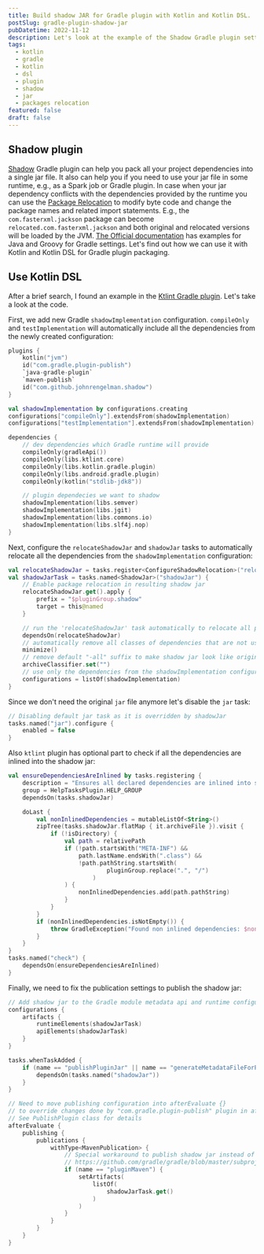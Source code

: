 ```yaml
---
title: Build shadow JAR for Gradle plugin with Kotlin and Kotlin DSL.
postSlug: gradle-plugin-shadow-jar
pubDatetime: 2022-11-12
description: Let's look at the example of the Shadow Gradle plugin settings for building the Gradle plugin with package relocation.
tags:
  - kotlin
  - gradle
  - kotlin
  - dsl
  - plugin
  - shadow
  - jar
  - packages relocation
featured: false
draft: false
---
```


## Shadow plugin

[Shadow](https://imperceptiblethoughts.com/shadow/introduction/) Gradle plugin can help you pack all your project dependencies into a single jar file. It also can help you if you need to use your jar file in some runtime, e.g., as a Spark job or Gradle plugin. In case when your jar dependency conflicts with the dependencies provided by the runtime you can use the [Package Relocation](https://imperceptiblethoughts.com/shadow/configuration/relocation/) to modify byte code and change the package names and related import statements. E.g., the `com.fasterxml.jackson` package can become `relocated.com.fasterxml.jackson` and both original and relocated versions will be loaded by the JVM.
[The Official documentation](https://imperceptiblethoughts.com/shadow/plugins/) has examples for Java and Groovy for Gradle settings.
Let's find out how we can use it with Kotlin and Kotlin DSL for Gradle plugin packaging.

## Use Kotlin DSL

After a brief search, I found an example in the [Ktlint Gradle plugin](https://github.com/JLLeitschuh/ktlint-gradle/blob/master/plugin/build.gradle.kts). Let's take a look at the code.

First, we add new Gradle `shadowImplementation` configuration. `compileOnly` and `testImplementation` will automatically include all the dependencies from the newly created configuration:

```kotlin
plugins {
    kotlin("jvm")
    id("com.gradle.plugin-publish")
    `java-gradle-plugin`
    `maven-publish`
    id("com.github.johnrengelman.shadow")
}

val shadowImplementation by configurations.creating
configurations["compileOnly"].extendsFrom(shadowImplementation)
configurations["testImplementation"].extendsFrom(shadowImplementation)

dependencies {
    // dev dependencies which Gradle runtime will provide
    compileOnly(gradleApi())
    compileOnly(libs.ktlint.core)
    compileOnly(libs.kotlin.gradle.plugin)
    compileOnly(libs.android.gradle.plugin)
    compileOnly(kotlin("stdlib-jdk8"))

    // plugin dependecies we want to shadow
    shadowImplementation(libs.semver)
    shadowImplementation(libs.jgit)
    shadowImplementation(libs.commons.io)
    shadowImplementation(libs.slf4j.nop)
}
```

Next, configure the `relocateShadowJar` and `shadowJar` tasks to automatically relocate all the dependencies from the `shadowImplementation` configuration:

```kotlin
val relocateShadowJar = tasks.register<ConfigureShadowRelocation>("relocateShadowJar")
val shadowJarTask = tasks.named<ShadowJar>("shadowJar") {
    // Enable package relocation in resulting shadow jar
    relocateShadowJar.get().apply {
        prefix = "$pluginGroup.shadow"
        target = this@named
    }

    // run the 'relocateShadowJar' task automatically to relocate all packages from the all dependencies
    dependsOn(relocateShadowJar)
    // automatically remove all classes of dependencies that are not used by the project
    minimize()
    // remove default "-all" suffix to make shadow jar look like original one.
    archiveClassifier.set("")
    // use only the dependencies from the shadowImplementation configuration
    configurations = listOf(shadowImplementation)
}
```

Since we don't need the original `jar` file anymore let's disable the `jar` task:

```kotlin
// Disabling default jar task as it is overridden by shadowJar
tasks.named("jar").configure {
    enabled = false
}
```

Also `ktlint` plugin has optional part to check if all the dependencies are inlined into the shadow jar:

```kotlin
val ensureDependenciesAreInlined by tasks.registering {
    description = "Ensures all declared dependencies are inlined into shadowed jar"
    group = HelpTasksPlugin.HELP_GROUP
    dependsOn(tasks.shadowJar)

    doLast {
        val nonInlinedDependencies = mutableListOf<String>()
        zipTree(tasks.shadowJar.flatMap { it.archiveFile }).visit {
            if (!isDirectory) {
                val path = relativePath
                if (!path.startsWith("META-INF") &&
                    path.lastName.endsWith(".class") &&
                    !path.pathString.startsWith(
                            pluginGroup.replace(".", "/")
                        )
                ) {
                    nonInlinedDependencies.add(path.pathString)
                }
            }
        }
        if (nonInlinedDependencies.isNotEmpty()) {
            throw GradleException("Found non inlined dependencies: $nonInlinedDependencies")
        }
    }
}
tasks.named("check") {
    dependsOn(ensureDependenciesAreInlined)
}
```

Finally, we need to fix the publication settings to publish the shadow jar:

```kotlin
// Add shadow jar to the Gradle module metadata api and runtime configurations
configurations {
    artifacts {
        runtimeElements(shadowJarTask)
        apiElements(shadowJarTask)
    }
}

tasks.whenTaskAdded {
    if (name == "publishPluginJar" || name == "generateMetadataFileForPluginMavenPublication") {
        dependsOn(tasks.named("shadowJar"))
    }
}

// Need to move publishing configuration into afterEvaluate {}
// to override changes done by "com.gradle.plugin-publish" plugin in afterEvaluate {} block
// See PublishPlugin class for details
afterEvaluate {
    publishing {
        publications {
            withType<MavenPublication> {
                // Special workaround to publish shadow jar instead of normal one. Name to override peeked here:
                // https://github.com/gradle/gradle/blob/master/subprojects/plugin-development/src/main/java/org/gradle/plugin/devel/plugins/MavenPluginPublishPlugin.java#L73
                if (name == "pluginMaven") {
                    setArtifacts(
                        listOf(
                            shadowJarTask.get()
                        )
                    )
                }
            }
        }
    }
}
```
